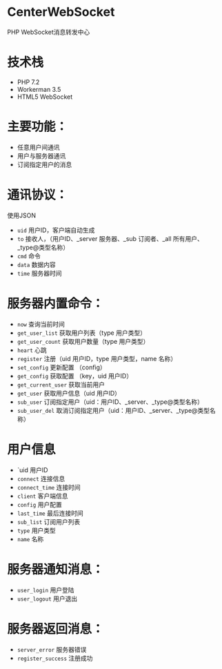 # CenterWebSocket
PHP WebSocket消息转发中心

# 技术栈
* PHP 7.2
* Workerman 3.5
* HTML5 WebSocket

# 主要功能：
* 任意用户间通讯 
* 用户与服务器通讯  
* 订阅指定用户的消息 

# 通讯协议：	
使用JSON	
* `uid`	用户ID，客户端自动生成
* `to`	 接收人，（用户ID、_server 服务器、_sub 订阅者、_all 所有用户、_type@类型名称）
* `cmd` 	命令
* `data` 	数据内容
* `time`	服务器时间

# 服务器内置命令：	
* `now` 	查询当前时间
* `get_user_list` 	获取用户列表（type 用户类型）
* `get_user_count` 	获取用户数量（type 用户类型）
* `heart` 	心跳
* `register` 	注册（uid 用户ID，type 用户类型，name 名称）
* `set_config` 	更新配置 （config）
* `get_config` 	获取配置 （key，uid 用户ID）
* `get_current_user` 	获取当前用户
* `get_user` 	获取用户信息（uid 用户ID）
* `sub_user`	订阅指定用户（uid：用户ID、_server、_type@类型名称）
* `sub_user_del`	取消订阅指定用户（uid：用户ID、_server、_type@类型名称）

# 用户信息	
* `uid	用户ID
* `connect`	连接信息
* `connect_time`	连接时间
* `client`	客户端信息
* `config`	用户配置
* `last_time`	最后连接时间
* `sub_list`	订阅用户列表
* `type`	用户类型
* `name`	名称

# 服务器通知消息：	
* `user_login`	用户登陆
* `user_logout`	用户退出
	
# 服务器返回消息：	
* `server_error`	服务器错误
* `register_success`	注册成功

